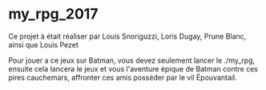 # my_rpg_2017

Ce projet à était réaliser par Louis Snoriguzzi, Loris Dugay, Prune Blanc, ainsi que Louis Pezet

Pour jouer a ce jeux sur Batman, vous devez seulement lancer le ./my_rpg, ensuite cela lancera le jeux et vous l'aventure épique de Batman contre ces pires cauchemars, affronter ces amis possèder par le vil Épouvantail.